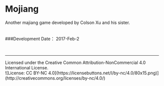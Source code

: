 # Mojiang
Another majiang game developed by Colson Xu and his sister.
</br>
</br>
</br>
###Development Date：
2017-Feb-2

</br>
<hr/>
Licensed under the Creative Common Attribution-NonCommercial 4.0 International License.
</br>
![License: CC BY-NC 4.0](https://licensebuttons.net/l/by-nc/4.0/80x15.png)](http://creativecommons.org/licenses/by-nc/4.0/)
